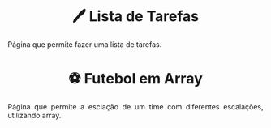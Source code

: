 <h1 text align= "center">🖊 Lista de Tarefas </h1>
<p text align= "justify">Página que permite fazer uma lista de tarefas.</p>  

<h1 text align= "center">⚽ Futebol em Array </h1>
<p text align= "justify">Página que permite a esclação de um time com diferentes escalações, utilizando array.</p>
